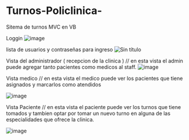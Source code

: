 # Turnos-Policlinica-
Sitema de turnos MVC en VB 

Loggin
![image](https://github.com/GermanPagano/Turnos-Policlinica-/assets/80891761/f648110c-e6bd-41d8-99ff-92b1e2c32340)

lista de usuarios y contraseñas para ingreso
![Sin título](https://github.com/GermanPagano/Turnos-Policlinica-/assets/80891761/a1af32c0-ece8-42b0-a5d5-946ec23928f9)


Vista del administrador ( recepcion de la clinica ) 
// en esta vista el admin puede agregar tanto pacientes como medicos al staff.
![image](https://github.com/GermanPagano/Turnos-Policlinica-/assets/80891761/481a30f2-226a-4fce-8112-1238ba99de60)

Vista medico 
// en esta vista el medico  puede ver los pacientes que tiene asignados y marcarlos como atendidos

![image](https://github.com/GermanPagano/Turnos-Policlinica-/assets/80891761/072844a7-a563-4ad6-9eef-bcb9b4dfad42)


Vista Paciente
// en esta vista el paciente puede ver los turnos que tiene tomados y tambien optar por tomar un nuevo turno en alguna de las especialidades que ofrece la clinica.

![image](https://github.com/GermanPagano/Turnos-Policlinica-/assets/80891761/2ddb8495-d585-4363-ab71-3c667dddd467)
